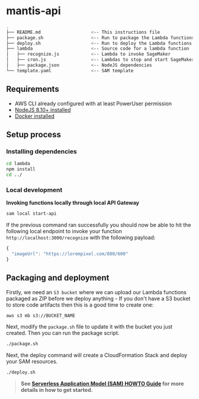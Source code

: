 # mantis-api

```bash
.
├── README.md                   <-- This instructions file
├── package.sh                  <-- Run to package the Lambda functions
├── deploy.sh                   <-- Run to deploy the Lambda functions
├── lambda                      <-- Source code for a lambda function
│   ├── recognize.js            <-- Lambda to invoke SageMaker
│   ├── cron.js                 <-- Lambdas to stop and start SageMaker endpoint
│   ├── package.json            <-- NodeJS dependencies
└── template.yaml               <-- SAM template
```

## Requirements

* AWS CLI already configured with at least PowerUser permission
* [NodeJS 8.10+ installed](https://nodejs.org/en/download/)
* [Docker installed](https://www.docker.com/community-edition)

## Setup process

### Installing dependencies

```bash
cd lambda
npm install
cd ../
```

### Local development

**Invoking functions locally through local API Gateway**

```bash
sam local start-api
```

If the previous command ran successfully you should now be able to hit the following local endpoint to invoke your function `http://localhost:3000/recognize`
with the following payload:

```javascript
{
  "imageUrl": "https://lorempixel.com/800/600"
}
```

## Packaging and deployment

Firstly, we need an `S3 bucket` where we can upload our Lambda functions packaged as ZIP before we deploy anything - If you don't have a S3 bucket to store code artifacts then this is a good time to create one:

```bash
aws s3 mb s3://BUCKET_NAME
```

Next, modify the `package.sh` file to update it with the bucket you just created. Then you 
can run the package script. 

```bash
./package.sh
```

Next, the deploy command will create a CloudFormation Stack and deploy your SAM resources.

```bash
./deploy.sh
```

> **See [Serverless Application Model (SAM) HOWTO Guide](https://github.com/awslabs/serverless-application-model/blob/master/HOWTO.md) for more details in how to get started.**